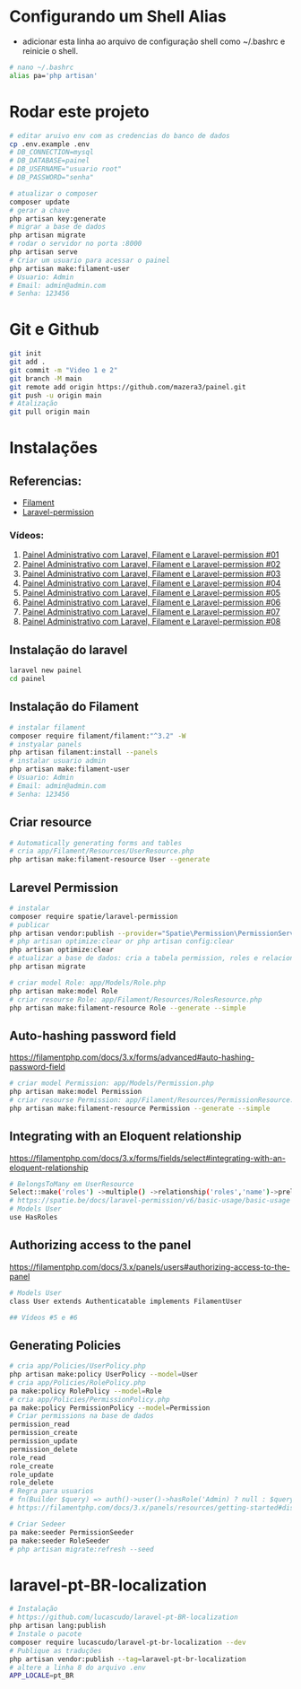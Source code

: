 # Configurando um Shell Alias
- adicionar esta linha ao arquivo de configuração shell como ~/.bashrc e reinicie o shell.
```sh
# nano ~/.bashrc
alias pa='php artisan'
```
# Rodar este projeto
```sh
# editar aruivo env com as credencias do banco de dados
cp .env.example .env
# DB_CONNECTION=mysql
# DB_DATABASE=painel
# DB_USERNAME="usuario root"
# DB_PASSWORD="senha"

# atualizar o composer
composer update
# gerar a chave
php artisan key:generate
# migrar a base de dados
php artisan migrate
# rodar o servidor no porta :8000
php artisan serve
# Criar um usuario para acessar o painel
php artisan make:filament-user
# Usuario: Admin
# Email: admin@admin.com
# Senha: 123456
```
# Git e Github
```sh
git init
git add .
git commit -m "Video 1 e 2"
git branch -M main
git remote add origin https://github.com/mazera3/painel.git
git push -u origin main
# Atalização
git pull origin main
```
# Instalações
## Referencias:
* [Filament](https://filamentphp.com/docs/3.x/panels/installation)
* [Laravel-permission](https://spatie.be/docs/laravel-permission/v6/introduction)
### Vídeos:
1. [Painel Administrativo com Laravel, Filament e Laravel-permission #01](https://youtu.be/sqXaDoGXh6s?si=dP8g_JuN4_ssvQJr)
2. [Painel Administrativo com Laravel, Filament e Laravel-permission #02](https://youtu.be/2luZVm99RgQ?si=TuQHHeELfccEF4hI)
3. [Painel Administrativo com Laravel, Filament e Laravel-permission #03](https://youtu.be/ppBXNFkbXgI?si=Z29vyOctp_LJLv87)
4. [Painel Administrativo com Laravel, Filament e Laravel-permission #04](https://youtu.be/6oABAUbJb6k?si=lecWhft8NTHf8-Qw)
5. [Painel Administrativo com Laravel, Filament e Laravel-permission #05](https://youtu.be/tESj0M8OFiI?si=JojGNRl56kMe2yga)
6. [Painel Administrativo com Laravel, Filament e Laravel-permission #06](https://youtu.be/E9OmVR5rhZ8?si=tcfGo-AbxxZpR5Jx)
7. [Painel Administrativo com Laravel, Filament e Laravel-permission #07](https://youtu.be/zPcuDEskOKk?si=S5WP_E3v3XGPsH5Y)
8. [Painel Administrativo com Laravel, Filament e Laravel-permission #08](https://youtu.be/6eKso342QPA?si=8_5n1BA4UrqzjKjz)
## Instalação do laravel
```sh
laravel new painel
cd painel
```
## Instalação do Filament
```sh
# instalar filament
composer require filament/filament:"^3.2" -W
# instyalar panels
php artisan filament:install --panels
# instalar usuario admin
php artisan make:filament-user
# Usuario: Admin
# Email: admin@admin.com
# Senha: 123456
```
## Criar resource
```sh
# Automatically generating forms and tables
# cria app/Filament/Resources/UserResource.php
php artisan make:filament-resource User --generate
```
## Larevel Permission
```sh
# instalar
composer require spatie/laravel-permission
# publicar
php artisan vendor:publish --provider="Spatie\Permission\PermissionServiceProvider"
# php artisan optimize:clear or php artisan config:clear
php artisan optimize:clear
# atualizar a base de dados: cria a tabela permission, roles e relacionamentos
php artisan migrate

# criar model Role: app/Models/Role.php
php artisan make:model Role
# criar resourse Role: app/Filament/Resources/RolesResource.php
php artisan make:filament-resource Role --generate --simple
```
## Auto-hashing password field
https://filamentphp.com/docs/3.x/forms/advanced#auto-hashing-password-field
```sh
# criar model Permission: app/Models/Permission.php
php artisan make:model Permission
# criar resourse Permission: app/Filament/Resources/PermissionResource.php
php artisan make:filament-resource Permission --generate --simple
```
## Integrating with an Eloquent relationship
https://filamentphp.com/docs/3.x/forms/fields/select#integrating-with-an-eloquent-relationship
```sh
# BelongsToMany em UserResource
Select::make('roles') ->multiple() ->relationship('roles','name')->preload()
# https://spatie.be/docs/laravel-permission/v6/basic-usage/basic-usage
# Models User
use HasRoles
```
## Authorizing access to the panel
https://filamentphp.com/docs/3.x/panels/users#authorizing-access-to-the-panel
```sh
# Models User
class User extends Authenticatable implements FilamentUser

## Vídeos #5 e #6
```
## Generating Policies
```sh
# cria app/Policies/UserPolicy.php
php artisan make:policy UserPolicy --model=User
# cria app/Policies/RolePolicy.php
pa make:policy RolePolicy --model=Role
# cria app/Policies/PermissionPolicy.php
pa make:policy PermissionPolicy --model=Permission
# Criar permissions na base de dados
permission_read
permission_create
permission_update
permission_delete
role_read
role_create
role_update
role_delete
# Regra para usuarios
# fn(Builder $query) => auth()->user()->hasRole('Admin) ? null : $query->where('name','!=",'Admin')
# https://filamentphp.com/docs/3.x/panels/resources/getting-started#disabling-global-scopes

# Criar Sedeer
pa make:seeder PermissionSeeder
pa make:seeder RoleSeeder
# php artisan migrate:refresh --seed
```
# laravel-pt-BR-localization
```sh
# Instalação
# https://github.com/lucascudo/laravel-pt-BR-localization
php artisan lang:publish
# Instale o pacote
composer require lucascudo/laravel-pt-br-localization --dev
# Publique as traduções
php artisan vendor:publish --tag=laravel-pt-br-localization
# altere a linha 8 do arquivo .env
APP_LOCALE=pt_BR
